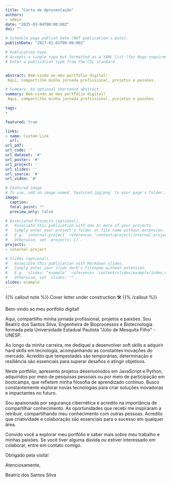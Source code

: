 ```yaml
---
title: "Carta de Apresentação"
authors:
- admin
date: "2025-03-04T00:00:00Z"
doi: ""

# Schedule page publish date (NOT publication's date).
publishDate: "2017-01-01T00:00:00Z"

# Publication type.
# Accepts a single type but formatted as a YAML list (for Hugo requirements).
# Enter a publication type from the CSL standard


abstract: Bem-vindo ao meu portfólio digital!
 Aqui, compartilho minha jornada profissional, projetos e paixões.

# Summary. An optional shortened abstract.
summary: Bem-vindo ao meu portfólio digital!
 Aqui, compartilho minha jornada profissional, projetos e paixões.

tags:
- 

featured: true

links:
- name: Custom Link
  url: 
url_pdf: 
url_code: ''
url_dataset: '#'
url_poster: '#'
url_project: ''
url_slides: ''
url_source: '#'
url_video: '#'

# Featured image
# To use, add an image named `featured.jpg/png` to your page's folder. 
image:
  caption: 
  focal_point: ""
  preview_only: false

# Associated Projects (optional).
#   Associate this publication with one or more of your projects.
#   Simply enter your project's folder or file name without extension.
#   E.g. `internal-project` references `content/project/internal-project/index.md`.
#   Otherwise, set `projects: []`.
projects:
- internal-project

# Slides (optional).
#   Associate this publication with Markdown slides.
#   Simply enter your slide deck's filename without extension.
#   E.g. `slides: "example"` references `content/slides/example/index.md`.
#   Otherwise, set `slides: ""`.
slides: example
---
```




{{% callout note %}}
Cover letter under construction 🛠️
{{% /callout %}}



Bem-vindo ao meu portfólio digital!

Aqui, compartilho minha jornada profissional, projetos e paixões. Sou Beatriz dos Santos Silva, Engenheira de Bioprocessos e Biotecnologia formada pela Universidade Estadual Paulista "Júlio de Mesquita Filho" - UNESP.

Ao longo da minha carreira, me dediquei a desenvolver soft skills e adquirir hard skills em tecnologia, acompanhando as constantes inovações do mercado. Acredito que tempestades são temporárias, determinação e resiliência são essenciais para superar desafios e atingir objetivos.

Neste portfólio, apresento projetos desenvolvidos em JavaScript e Python, adquiridos por meio de pesquisas pessoais ou por meio de participação em bootcamps, que refletem minha filosofia de aprendizado contínuo. Busco constantemente explorar novas tecnologias para criar soluções inovadoras e impactantes no futuro.

Sou apaixonada por segurança cibernética e acredito na importância de compartilhar conhecimento. As oportunidades que recebi me inspiraram a retribuir, compartilhando meu conhecimento com outras pessoas. Acredito que criatividade e colaboração são essenciais para o sucesso em qualquer área.

Convido você a explorar meu portfólio e saber mais sobre meu trabalho e minhas paixões. Se você tiver alguma dúvida ou estiver interessado em colaborar, entre em contato comigo.

Obrigado pela visita!

Atenciosamente,

Beatriz dos Santos Silva